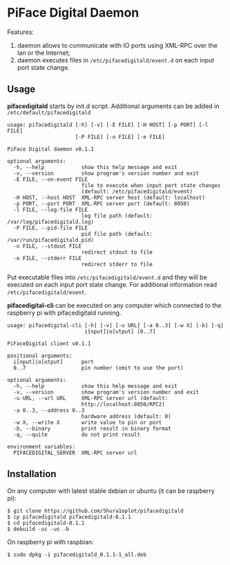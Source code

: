 PiFace Digital Daemon
=====================

Features:

1. daemon allows to communicate with IO ports using XML-RPC over the lan or the Internet;
2. daemon executes files in `/etc/pifacedigitald/event.d` on each input port state change.

Usage
-----

**pifacedigitald** starts by init.d script. Additional arguments can be added in `/etc/default/pifacedigitald`

```
usage: pifacedigitald [-h] [-v] [-E FILE] [-H HOST] [-p PORT] [-l FILE]
                      [-P FILE] [-o FILE] [-e FILE]

PiFace Digital daemon v0.1.1

optional arguments:
  -h, --help            show this help message and exit
  -v, --version         show program's version number and exit
  -E FILE, --on-event FILE
                        file to execute when input port state changes
                        (default: /etc/pifacedigitald/event)
  -H HOST, --host HOST  XML-RPC server host (default: localhost)
  -p PORT, --port PORT  XML-RPC server port (default: 8050)
  -l FILE, --log-file FILE
                        log file path (default: /var/log/pifacedigitald.log)
  -P FILE, --pid-file FILE
                        pid file path (default: /var/run/pifacedigitald.pid)
  -o FILE, --stdout FILE
                        redirect stdout to file
  -e FILE, --stderr FILE
                        redirect stderr to file
```

Put executable files into `/etc/pifacedigitald/event.d` and they will be executed on each input port state change. For additional information read `/etc/pifacedigitald/event`.

**pifacedigital-cli** can be executed on any computer which connected to the raspberry pi with pifacedigitald running.

```
usage: pifacedigital-cli [-h] [-v] [-u URL] [-a 0..3] [-w X] [-b] [-q]
                         i[nput]|o[utput] [0..7]

PiFaceDigital client v0.1.1

positional arguments:
  i[nput]|o[utput]      port
  0..7                  pin number (omit to use the port)

optional arguments:
  -h, --help            show this help message and exit
  -v, --version         show program's version number and exit
  -u URL, --url URL     XML-RPC server url (default:
                        http://localhost:8050/RPC2)
  -a 0..3, --address 0..3
                        hardware address (default: 0)
  -w X, --write X       write value to pin or port
  -b, --binary          print result in binary format
  -q, --quite           do not print result

environment variables:
  PIFACEDIGITAL_SERVER  XML-RPC server url
```

Installation
------------

On any computer with latest stable debian or ubuntu (it can be raspberry pi):
```
$ git clone https://github.com/Shura1oplot/pifacedigitald
$ cp pifacedigitald pifacedigitald-0.1.1
$ cd pifacedigitald-0.1.1
$ debuild -uc -us -b
```

On raspberry pi with raspbian:
```
$ sudo dpkg -i pifacedigitald_0.1.1-1_all.deb
```
